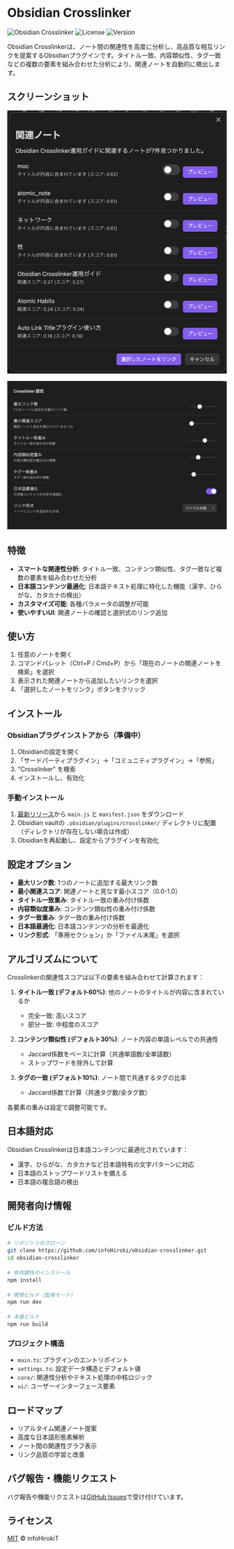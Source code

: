 # Obsidian Crosslinker

![Obsidian Crosslinker](https://img.shields.io/badge/Obsidian-Crosslinker-blue)
![License](https://img.shields.io/badge/license-MIT-green)
![Version](https://img.shields.io/badge/version-0.1.0-green)

Obsidian Crosslinkerは、ノート間の関連性を高度に分析し、高品質な相互リンクを提案するObsidianプラグインです。タイトル一致、内容類似性、タグ一致などの複数の要素を組み合わせた分析により、関連ノートを自動的に検出します。

## スクリーンショット

![関連ノート検索画面](https://raw.githubusercontent.com/infoHiroki/obsidian-crosslinker/main/screenshots/related-notes.png)

![設定画面](https://raw.githubusercontent.com/infoHiroki/obsidian-crosslinker/main/screenshots/settings.png)

## 特徴

- **スマートな関連性分析**: タイトル一致、コンテンツ類似性、タグ一致など複数の要素を組み合わせた分析
- **日本語コンテンツ最適化**: 日本語テキスト処理に特化した機能（漢字、ひらがな、カタカナの検出）
- **カスタマイズ可能**: 各種パラメータの調整が可能
- **使いやすいUI**: 関連ノートの確認と選択式のリンク追加

## 使い方

1. 任意のノートを開く
2. コマンドパレット（Ctrl+P / Cmd+P）から「現在のノートの関連ノートを検索」を選択
3. 表示された関連ノートから追加したいリンクを選択
4. 「選択したノートをリンク」ボタンをクリック

## インストール

### Obsidianプラグインストアから（準備中）

1. Obsidianの設定を開く
2. 「サードパーティプラグイン」→「コミュニティプラグイン」→「参照」
3. "Crosslinker" を検索
4. インストールし、有効化

### 手動インストール

1. [最新リリース](https://github.com/infoHiroki/obsidian-crosslinker/releases)から `main.js` と `manifest.json` をダウンロード
2. Obsidian vaultの `.obsidian/plugins/crosslinker/` ディレクトリに配置（ディレクトリが存在しない場合は作成）
3. Obsidianを再起動し、設定からプラグインを有効化

## 設定オプション

- **最大リンク数**: 1つのノートに追加する最大リンク数
- **最小関連スコア**: 関連ノートと見なす最小スコア（0.0-1.0）
- **タイトル一致重み**: タイトル一致の重み付け係数
- **内容類似度重み**: コンテンツ類似性の重み付け係数
- **タグ一致重み**: タグ一致の重み付け係数
- **日本語最適化**: 日本語コンテンツの分析を最適化
- **リンク形式**: 「専用セクション」か「ファイル末尾」を選択

## アルゴリズムについて

Crosslinkerの関連性スコアは以下の要素を組み合わせて計算されます：

1. **タイトル一致 (デフォルト60\%)**: 他のノートのタイトルが内容に含まれているか
   - 完全一致: 高いスコア
   - 部分一致: 中程度のスコア

2. **コンテンツ類似性 (デフォルト30\%)**: ノート内容の単語レベルでの共通性
   - Jaccard係数をベースに計算（共通単語数/全単語数）
   - ストップワードを除外して計算

3. **タグの一致 (デフォルト10\%)**: ノート間で共通するタグの比率
   - Jaccard係数で計算（共通タグ数/全タグ数）

各要素の重みは設定で調整可能です。

## 日本語対応

Obsidian Crosslinkerは日本語コンテンツに最適化されています：

- 漢字、ひらがな、カタカナなど日本語特有の文字パターンに対応
- 日本語のストップワードリストを備える
- 日本語の複合語の検出

## 開発者向け情報

### ビルド方法

```bash
# リポジトリのクローン
git clone https://github.com/infoHiroki/obsidian-crosslinker.git
cd obsidian-crosslinker

# 依存関係のインストール
npm install

# 開発ビルド（監視モード）
npm run dev

# 本番ビルド
npm run build
```

### プロジェクト構造

- `main.ts`: プラグインのエントリポイント
- `settings.ts`: 設定データ構造とデフォルト値
- `core/`: 関連性分析やテキスト処理の中核ロジック
- `ui/`: ユーザーインターフェース要素

## ロードマップ

- リアルタイム関連ノート提案
- 高度な日本語形態素解析
- ノート間の関連性グラフ表示
- リンク品質の学習と改善

## バグ報告・機能リクエスト

バグ報告や機能リクエストは[GitHub Issues](https://github.com/infoHiroki/obsidian-crosslinker/issues)で受け付けています。

## ライセンス

[MIT](LICENSE) © infoHirokiT